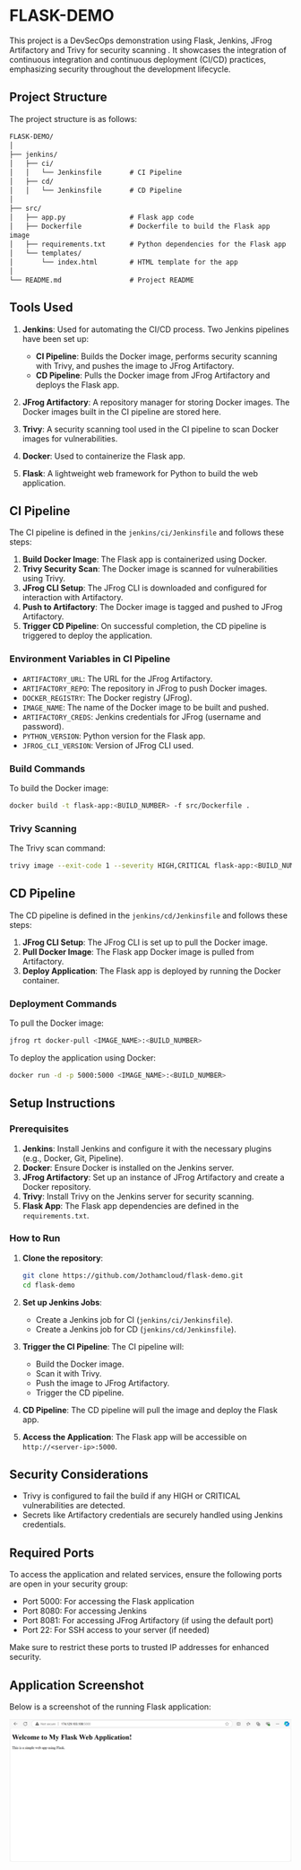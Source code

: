 # FLASK-DEMO

This project is a DevSecOps demonstration using Flask, Jenkins, JFrog Artifactory and Trivy for security scanning . It showcases the integration of continuous integration and continuous deployment (CI/CD) practices, emphasizing security throughout the development lifecycle.

## Project Structure

The project structure is as follows:

```
FLASK-DEMO/
│
├── jenkins/
│   ├── ci/
│   │   └── Jenkinsfile       # CI Pipeline
│   ├── cd/
│   │   └── Jenkinsfile       # CD Pipeline
│
├── src/
│   ├── app.py                # Flask app code
│   ├── Dockerfile            # Dockerfile to build the Flask app image
│   ├── requirements.txt      # Python dependencies for the Flask app
│   └── templates/
│       └── index.html        # HTML template for the app
│
└── README.md                 # Project README
```

## Tools Used

1. **Jenkins**: Used for automating the CI/CD process. Two Jenkins pipelines have been set up:
    - **CI Pipeline**: Builds the Docker image, performs security scanning with Trivy, and pushes the image to JFrog Artifactory.
    - **CD Pipeline**: Pulls the Docker image from JFrog Artifactory and deploys the Flask app.

2. **JFrog Artifactory**: A repository manager for storing Docker images. The Docker images built in the CI pipeline are stored here.

3. **Trivy**: A security scanning tool used in the CI pipeline to scan Docker images for vulnerabilities.

4. **Docker**: Used to containerize the Flask app.

5. **Flask**: A lightweight web framework for Python to build the web application.

## CI Pipeline

The CI pipeline is defined in the `jenkins/ci/Jenkinsfile` and follows these steps:

1. **Build Docker Image**: The Flask app is containerized using Docker.
2. **Trivy Security Scan**: The Docker image is scanned for vulnerabilities using Trivy.
3. **JFrog CLI Setup**: The JFrog CLI is downloaded and configured for interaction with Artifactory.
4. **Push to Artifactory**: The Docker image is tagged and pushed to JFrog Artifactory.
5. **Trigger CD Pipeline**: On successful completion, the CD pipeline is triggered to deploy the application.

### Environment Variables in CI Pipeline

- `ARTIFACTORY_URL`: The URL for the JFrog Artifactory.
- `ARTIFACTORY_REPO`: The repository in JFrog to push Docker images.
- `DOCKER_REGISTRY`: The Docker registry (JFrog).
- `IMAGE_NAME`: The name of the Docker image to be built and pushed.
- `ARTIFACTORY_CREDS`: Jenkins credentials for JFrog (username and password).
- `PYTHON_VERSION`: Python version for the Flask app.
- `JFROG_CLI_VERSION`: Version of JFrog CLI used.

### Build Commands

To build the Docker image:
```sh
docker build -t flask-app:<BUILD_NUMBER> -f src/Dockerfile .
```

### Trivy Scanning

The Trivy scan command:
```sh
trivy image --exit-code 1 --severity HIGH,CRITICAL flask-app:<BUILD_NUMBER>
```

## CD Pipeline

The CD pipeline is defined in the `jenkins/cd/Jenkinsfile` and follows these steps:

1. **JFrog CLI Setup**: The JFrog CLI is set up to pull the Docker image.
2. **Pull Docker Image**: The Flask app Docker image is pulled from Artifactory.
3. **Deploy Application**: The Flask app is deployed by running the Docker container.

### Deployment Commands

To pull the Docker image:
```sh
jfrog rt docker-pull <IMAGE_NAME>:<BUILD_NUMBER>
```

To deploy the application using Docker:
```sh
docker run -d -p 5000:5000 <IMAGE_NAME>:<BUILD_NUMBER>
```

## Setup Instructions

### Prerequisites

1. **Jenkins**: Install Jenkins and configure it with the necessary plugins (e.g., Docker, Git, Pipeline).
2. **Docker**: Ensure Docker is installed on the Jenkins server.
3. **JFrog Artifactory**: Set up an instance of JFrog Artifactory and create a Docker repository.
4. **Trivy**: Install Trivy on the Jenkins server for security scanning.
5. **Flask App**: The Flask app dependencies are defined in the `requirements.txt`.

### How to Run

1. **Clone the repository**:
   ```sh
   git clone https://github.com/Jothamcloud/flask-demo.git
   cd flask-demo
   ```

2. **Set up Jenkins Jobs**:
   - Create a Jenkins job for CI (`jenkins/ci/Jenkinsfile`).
   - Create a Jenkins job for CD (`jenkins/cd/Jenkinsfile`).

3. **Trigger the CI Pipeline**: The CI pipeline will:
   - Build the Docker image.
   - Scan it with Trivy.
   - Push the image to JFrog Artifactory.
   - Trigger the CD pipeline.

4. **CD Pipeline**: The CD pipeline will pull the image and deploy the Flask app.

5. **Access the Application**: The Flask app will be accessible on `http://<server-ip>:5000`.

## Security Considerations

- Trivy is configured to fail the build if any HIGH or CRITICAL vulnerabilities are detected.
- Secrets like Artifactory credentials are securely handled using Jenkins credentials.

## Required Ports

To access the application and related services, ensure the following ports are open in your security group:

- Port 5000: For accessing the Flask application
- Port 8080: For accessing Jenkins
- Port 8081: For accessing JFrog Artifactory (if using the default port)
- Port 22: For SSH access to your server (if needed)

Make sure to restrict these ports to trusted IP addresses for enhanced security.

## Application Screenshot

Below is a screenshot of the running Flask application:

![Flask App Running](devsecops-app.png)
